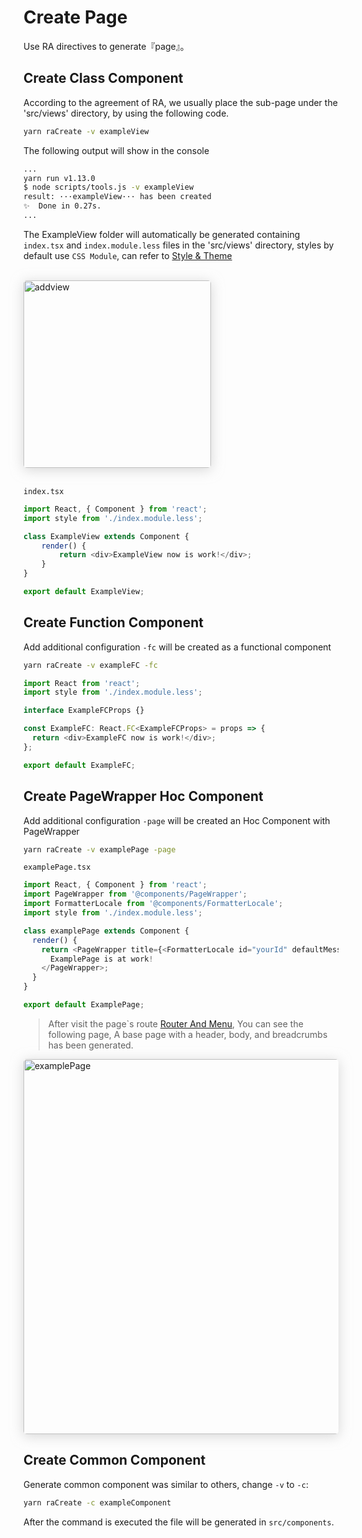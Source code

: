 # Create Page

Use RA directives to generate『page』。

## Create Class Component

According to the agreement of RA, we usually place the sub-page under the 'src/views' directory, by using the following code.

```bash
yarn raCreate -v exampleView
```

The following output will show in the console

```bash
...
yarn run v1.13.0
$ node scripts/tools.js -v exampleView
result: ···exampleView··· has been created
✨  Done in 0.27s.
...
```

The ExampleView folder will automatically be generated containing `index.tsx` and `index.module.less` files in the 'src/views' directory, styles by default use `CSS Module`, can refer to [Style & Theme](/cssStyle)

</br>

<img alt="addview" style="box-shadow: 0 3px 20px 0 rgba(189, 189, 189, 0.6);border-radius: 5px;width:300px;" src="./media/addview.png">

</br>
</br>

`index.tsx`

```javascript
import React, { Component } from 'react'; 
import style from './index.module.less'; 

class ExampleView extends Component {
	render() {
		return <div>ExampleView now is work!</div>;
	}
}

export default ExampleView;
```


## Create Function Component

Add additional configuration `-fc` will be created as a functional component

```bash
yarn raCreate -v exampleFC -fc
```

```javascript
import React from 'react';
import style from './index.module.less';

interface ExampleFCProps {}

const ExampleFC: React.FC<ExampleFCProps> = props => {
  return <div>ExampleFC now is work!</div>;
};

export default ExampleFC;
```


## Create PageWrapper Hoc Component

Add additional configuration `-page` will be created an Hoc Component with PageWrapper

```bash
yarn raCreate -v examplePage -page
```

`examplePage.tsx`

```javascript
import React, { Component } from 'react'; 
import PageWrapper from '@components/PageWrapper'; 
import FormatterLocale from '@components/FormatterLocale'; 
import style from './index.module.less'; 

class examplePage extends Component { 
  render() {
    return <PageWrapper title={<FormatterLocale id="yourId" defaultMessage="examplePage" />}> 
      ExamplePage is at work!
    </PageWrapper>; 
  } 
} 

export default ExamplePage;
```

> After visit the page`s route [Router And Menu](/en-us/router), You can see the following page, A base page with a header, body, and breadcrumbs has been generated.

 <img alt="examplePage" style="box-shadow: 0 3px 20px 0 rgba(189, 189, 189, 0.6);border-radius: 5px;width:600px;" src="./media/examplePage.png">


## Create Common Component

Generate common component was similar to others, change `-v` to `-c`:

```bash
yarn raCreate -c exampleComponent
```

After the command is executed the file will be generated in `src/components`.

<!-- 
## PageWrapper组件

>上例中，我们引入了PageWrapper组件，该组件接收以下参数：

### hideBreadcrumb

- 类型： `boolean`

  控制是否显示面包屑

### title

- 类型： `string` 或者 `ReactDOM`

### subTitle

- 类型： `string` 或者 `ReactDOM`

### content

- 类型： `string` 或者 `ReactDOM`

### extraContent

- 类型： `string` 或者 `ReactDOM`

详细对应可参考下图，具体使用代码参考 `src/views/List/CardList.tsx` 文件。

<img alt="pageHeader" style="box-shadow: 0 3px 20px 0 rgba(189, 189, 189, 0.6);border-radius: 5px;width:600px;" src="./media/pageHeader.png"> -->